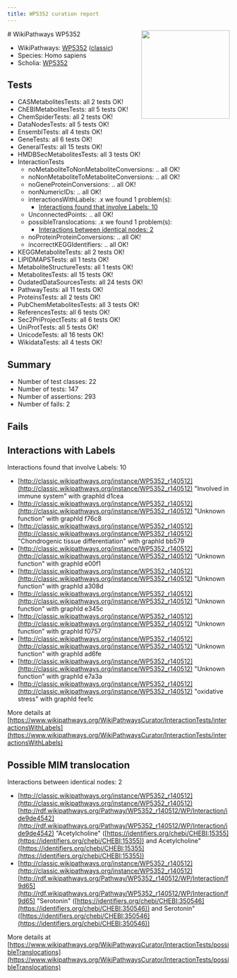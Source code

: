 ```yaml
---
title: WP5352 curation report
---
```


<img style="float: right; width: 200px" src="https://upload.wikimedia.org/wikipedia/commons/thumb/8/83/Wplogo_with_text_500.png/640px-Wplogo_with_text_500.png" />
# WikiPathways WP5352

* WikiPathways: [WP5352](https://wikipathways.org/pathways/WP5352) ([classic](https://classic.wikipathways.org/instance/WP5352))
* Species: Homo sapiens
* Scholia: [WP5352](https://scholia.toolforge.org/wikipathways/WP5352)
## Tests
* CASMetabolitesTests: all 2 tests OK!
* ChEBIMetabolitesTests: all 5 tests OK!
* ChemSpiderTests: all 2 tests OK!
* DataNodesTests: all 5 tests OK!
* EnsemblTests: all 4 tests OK!
* GeneTests: all 6 tests OK!
* GeneralTests: all 15 tests OK!
* HMDBSecMetabolitesTests: all 3 tests OK!
* InteractionTests
    * noMetaboliteToNonMetaboliteConversions: .. all OK!
    * noNonMetaboliteToMetaboliteConversions: .. all OK!
    * noGeneProteinConversions: .. all OK!
    * nonNumericIDs: .. all OK!
    * interactionsWithLabels: .x we found 1 problem(s):
        * [Interactions found that involve Labels: 10](#fe97a8b8)
    * UnconnectedPoints: .. all OK!
    * possibleTranslocations: .x we found 1 problem(s):
        * [Interactions between identical nodes: 2](#1c118207)
    * noProteinProteinConversions: .. all OK!
    * incorrectKEGGIdentifiers: .. all OK!
* KEGGMetaboliteTests: all 2 tests OK!
* LIPIDMAPSTests: all 1 tests OK!
* MetaboliteStructureTests: all 1 tests OK!
* MetabolitesTests: all 15 tests OK!
* OudatedDataSourcesTests: all 24 tests OK!
* PathwayTests: all 11 tests OK!
* ProteinsTests: all 2 tests OK!
* PubChemMetabolitesTests: all 3 tests OK!
* ReferencesTests: all 6 tests OK!
* Sec2PriProjectTests: all 6 tests OK!
* UniProtTests: all 5 tests OK!
* UnicodeTests: all 16 tests OK!
* WikidataTests: all 4 tests OK!


## Summary

* Number of test classes: 22
* Number of tests: 147
* Number of assertions: 293
* Number of fails: 2

## Fails

<a name="fe97a8b8" />

## Interactions with Labels

Interactions found that involve Labels: 10

* [http://classic.wikipathways.org/instance/WP5352_r140512](http://classic.wikipathways.org/instance/WP5352_r140512) "Involved in
immune system" with graphId d1cea
* [http://classic.wikipathways.org/instance/WP5352_r140512](http://classic.wikipathways.org/instance/WP5352_r140512) "Unknown function" with graphId f76c8
* [http://classic.wikipathways.org/instance/WP5352_r140512](http://classic.wikipathways.org/instance/WP5352_r140512) "Chondrogenic tissue 
differentiation" with graphId bb579
* [http://classic.wikipathways.org/instance/WP5352_r140512](http://classic.wikipathways.org/instance/WP5352_r140512) "Unknown function" with graphId e00f1
* [http://classic.wikipathways.org/instance/WP5352_r140512](http://classic.wikipathways.org/instance/WP5352_r140512) "Unknown function" with graphId a308d
* [http://classic.wikipathways.org/instance/WP5352_r140512](http://classic.wikipathways.org/instance/WP5352_r140512) "Unknown function" with graphId e345c
* [http://classic.wikipathways.org/instance/WP5352_r140512](http://classic.wikipathways.org/instance/WP5352_r140512) "Unknown function" with graphId f0757
* [http://classic.wikipathways.org/instance/WP5352_r140512](http://classic.wikipathways.org/instance/WP5352_r140512) "Unknown function" with graphId ad6fe
* [http://classic.wikipathways.org/instance/WP5352_r140512](http://classic.wikipathways.org/instance/WP5352_r140512) "Unknown function" with graphId e7a3a
* [http://classic.wikipathways.org/instance/WP5352_r140512](http://classic.wikipathways.org/instance/WP5352_r140512) "oxidative
stress" with graphId fee1c


More details at [https://www.wikipathways.org/WikiPathwaysCurator/InteractionTests/interactionsWithLabels](https://www.wikipathways.org/WikiPathwaysCurator/InteractionTests/interactionsWithLabels)

<a name="1c118207" />

## Possible MIM translocation

Interactions between identical nodes: 2

* [http://classic.wikipathways.org/instance/WP5352_r140512](http://classic.wikipathways.org/instance/WP5352_r140512) [http://rdf.wikipathways.org/Pathway/WP5352_r140512/WP/Interaction/ide9de4542](http://rdf.wikipathways.org/Pathway/WP5352_r140512/WP/Interaction/ide9de4542) "Acetylcholine" ([https://identifiers.org/chebi/CHEBI:15355](https://identifiers.org/chebi/CHEBI:15355)) and 
Acetylcholine" ([https://identifiers.org/chebi/CHEBI:15355](https://identifiers.org/chebi/CHEBI:15355))
* [http://classic.wikipathways.org/instance/WP5352_r140512](http://classic.wikipathways.org/instance/WP5352_r140512) [http://rdf.wikipathways.org/Pathway/WP5352_r140512/WP/Interaction/f9d65](http://rdf.wikipathways.org/Pathway/WP5352_r140512/WP/Interaction/f9d65) "Serotonin" ([https://identifiers.org/chebi/CHEBI:350546](https://identifiers.org/chebi/CHEBI:350546)) and 
Serotonin" ([https://identifiers.org/chebi/CHEBI:350546](https://identifiers.org/chebi/CHEBI:350546))


More details at [https://www.wikipathways.org/WikiPathwaysCurator/InteractionTests/possibleTranslocations](https://www.wikipathways.org/WikiPathwaysCurator/InteractionTests/possibleTranslocations)

